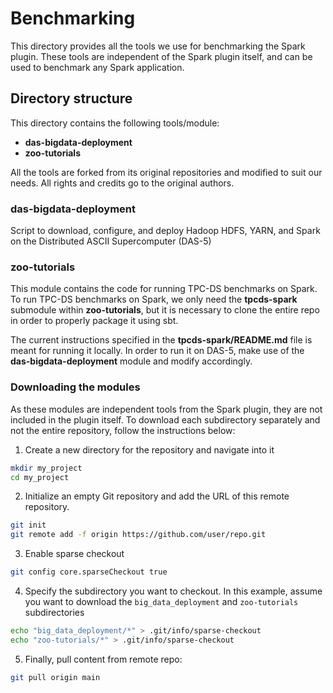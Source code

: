 # Benchmarking
This directory provides all the tools we use for benchmarking the Spark plugin. These tools are independent of the Spark plugin itself, and can be used to benchmark any Spark application.

## Directory structure
This directory contains the following tools/module:
- **das-bigdata-deployment**
- **zoo-tutorials** 

All the tools are forked from its original repositories and modified to suit our needs. All rights and credits go to the original authors.

### das-bigdata-deployment
Script to download, configure, and deploy Hadoop HDFS, YARN, and Spark on the Distributed ASCII Supercomputer (DAS-5)

### zoo-tutorials
This module contains the code for running TPC-DS benchmarks on Spark. To run TPC-DS benchmarks on Spark, we only need the **tpcds-spark** submodule within **zoo-tutorials**, but it is necessary to clone the entire repo in order to properly package it using sbt.

The current instructions specified in the **tpcds-spark/README.md** file is meant for running it locally. In order to run it on DAS-5, make use of the **das-bigdata-deployment** module and modify accordingly.

### Downloading the modules
As these modules are independent tools from the Spark plugin, they are not included in the plugin itself. To download each subdirectory separately and not the entire repository, follow the instructions below:

1. Create a new directory for the repository and navigate into it
```bash
mkdir my_project
cd my_project
```

2. Initialize an empty Git repository and add the URL of this remote repository.
```bash
git init
git remote add -f origin https://github.com/user/repo.git
```

3. Enable sparse checkout
```bash
git config core.sparseCheckout true
```

4. Specify the subdirectory you want to checkout. In this example, assume you want to download the `big_data_deployment`  and `zoo-tutorials` subdirectories
```bash
echo "big_data_deployment/*" > .git/info/sparse-checkout
echo "zoo-tutorials/*" > .git/info/sparse-checkout
```

5. Finally, pull content from remote repo:
```bash
git pull origin main
```